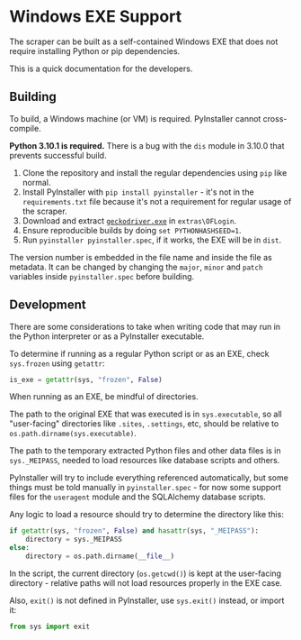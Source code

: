 # Windows EXE Support

The scraper can be built as a self-contained Windows EXE that does not require installing Python or pip dependencies.

This is a quick documentation for the developers.

## Building

To build, a Windows machine (or VM) is required. PyInstaller cannot cross-compile.

**Python 3.10.1 is required.** There is a bug with the `dis` module in 3.10.0 that prevents successful build.

1. Clone the repository and install the regular dependencies using `pip` like normal.
2. Install PyInstaller with `pip install pyinstaller` - it's not in the `requirements.txt` file because it's not a requirement for regular usage of the scraper.
3. Download and extract [`geckodriver.exe`](https://github.com/mozilla/geckodriver/releases/download/v0.27.0/geckodriver-v0.27.0-win64.zip) in `extras\OFLogin`.
4. Ensure reproducible builds by doing `set PYTHONHASHSEED=1`.
5. Run `pyinstaller pyinstaller.spec`, if it works, the EXE will be in `dist`.

The version number is embedded in the file name and inside the file as metadata.
It can be changed by changing the `major`, `minor` and `patch` variables inside `pyinstaller.spec` before building.

## Development

There are some considerations to take when writing code that may run in the Python interpreter or as a PyInstaller executable.

To determine if running as a regular Python script or as an EXE, check `sys.frozen` using `getattr`:

```python
is_exe = getattr(sys, "frozen", False)
```

When running as an EXE, be mindful of directories.

The path to the original EXE that was executed is in `sys.executable`, so all "user-facing" directories like `.sites`, `.settings`, etc, should be relative to `os.path.dirname(sys.executable)`.

The path to the temporary extracted Python files and other data files is in `sys._MEIPASS`, needed to load resources like database scripts and others.

PyInstaller will try to include everything referenced automatically, but some things must be told manually in `pyinstaller.spec` - for now some support files for the `useragent` module and the SQLAlchemy database scripts.

Any logic to load a resource should try to determine the directory like this:

```python
if getattr(sys, "frozen", False) and hasattr(sys, "_MEIPASS"):
    directory = sys._MEIPASS
else:
    directory = os.path.dirname(__file__)
```

In the script, the current directory (`os.getcwd()`) is kept at the user-facing directory - relative paths will not load resources properly in the EXE case.

Also, `exit()` is not defined in PyInstaller, use `sys.exit()` instead, or import it:

```python
from sys import exit
```
